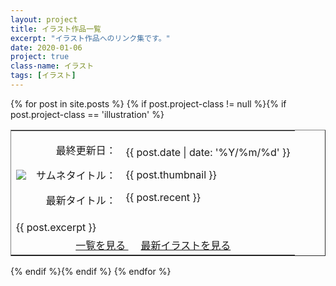 ```yaml
---
layout: project
title: イラスト作品一覧
excerpt: "イラスト作品へのリンク集です。"
date: 2020-01-06
project: true
class-name: イラスト
tags: [イラスト]
---
```


<div>
  {% for post in site.posts %}
    {% if post.project-class != null %}{% if post.project-class == 'illustration' %}
      <div class="content" id="{{ post.aname }}">
        <table border="1" rules="none" cellpadding="15">
          <tr>
            <td>
              <img src = "{{ site.img }}/illustration/{{ post.aname }}-logo.png">
            </td>
            <td align="right">
              <p>最終更新日：</p>
              <p>サムネタイトル：</p>
              <p>最新タイトル：</p>
            </td>
            <td>
              <p>{{ post.date | date: '%Y/%m/%d' }}</p>
              <p>{{ post.thumbnail }}</p>
              <p>{{ post.recent }}</p>
            </td>
          </tr>
          <tr>
            <td colspan="3">
              {{ post.excerpt }}
            </td>
          </tr>
          <tr>
            <td colspan="3" align="center">
              <span style="padding : 10px">
                <a class="btn zoombtn" href="{{ post.url-ll }}">
                  一覧を見る
                </a>
              </span>
              <span style="padding : 10px">
                <a class="btn zoombtn" href="{{ post.url-final }}">
                  最新イラストを見る
                </a>
              </span>
            </td>
          </tr>
        </table>
      </div>
    {% endif %}{% endif %}
  {% endfor %}
</div>

